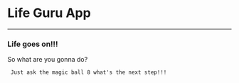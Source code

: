 # Life Guru App

---

### Life goes on!!!    
So what are you gonna do?   
     
     Just ask the magic ball 8 what's the next step!!!